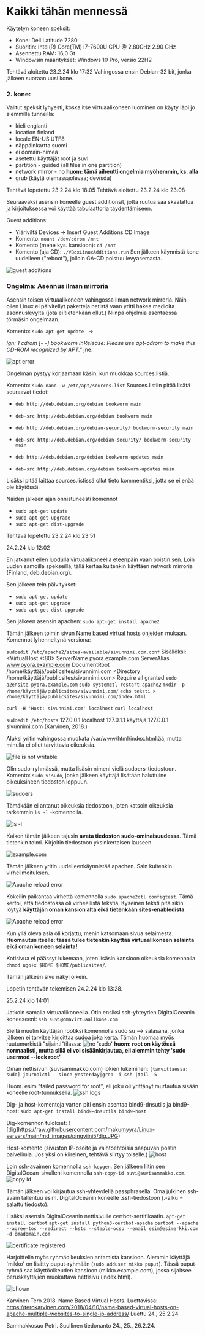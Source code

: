 # Kaikki tähän mennessä

Käytetyn koneen speksit:

- Kone: Dell Latitude 7280
- Suoritin: Intel(R) Core(TM) i7-7600U CPU @ 2.80GHz 2.90 GHz
- Asennettu RAM: 16,0 Gt
- Windowsin määritykset: Windows 10 Pro, versio 22H2


Tehtävä aloitettu 23.2.24 klo 17:32
Vahingossa ensin Debian-32 bit, jonka jälkeen suoraan uusi kone.

### 2. kone:

Valitut speksit lyhyesti, koska itse virtuaalikoneen luominen on käyty läpi jo aiemmilla tunneilla: 

- kieli englanti
- location finland
- locale EN-US UTF8
- näppäinkartta suomi
- ei domain-nimeä
- asetettu käyttäjät root ja suvi
- partition - guided (all files in one partition)
- network mirror - no **huom: tämä aiheutti ongelmia myöhemmin, ks. alla**
- grub (käytä olemassaolevaa; dev/sda)

Tehtävä lopetettu 23.2.24 klo 18:05
Tehtävä aloitettu 23.2.24 klo 23:08

Seuraavaksi asensin koneelle guest additionsit, jotta ruutua saa skaalattua ja kirjoituksessa voi käyttää tabulaattoria täydentämiseen.

Guest additions:
- Yläriviltä Devices -> Insert Guest Additions CD Image
- Komento: ```mount /dev/cdrom /mnt ```
- Komento (mene kys. kansioon): ```cd /mnt```
- Komento (aja CD): ```./VBoxLinuxAdditions.run```
Sen jälkeen käynnistä kone uudelleen ("reboot"), jolloin GA-CD poistuu levyasemasta.

![guest additions](https://raw.githubusercontent.com/makumyyra/Linux-servers/main/md_images/pingviini5/guestadd.JPG)


### Ongelma: Asennus ilman mirroria

Asensin toisen virtuaalikoneen vahingossa ilman network mirroria. Näin ollen Linux ei päivitellyt paketteja netistä vaan yritti hakea medioita asennuslevyltä (jota ei tietenkään ollut.) Niinpä ohjelmia asentaessa törmäsin ongelmaan.

Komento: ```sudo apt-get update ``` ->

*Ign: 1 cdrom [- -] bookworm InRelease: Please use apt-cdrom to make this CD-ROM recognized by APT."* jne.

![apt error](https://raw.githubusercontent.com/makumyyra/Linux-servers/main/md_images/pingviini5/error.JPG)

Ongelman pystyy korjaamaan käsin, kun muokkaa sources.listiä. 

Komento: ```sudo nano -w /etc/apt/sources.list```
Sources.listiin pitää lisätä seuraavat tiedot:

- ```deb http://deb.debian.org/debian bookworm main```
- ```deb-src http://deb.debian.org/debian bookworm main```

- ```deb http://deb.debian.org/debian-security/ bookworm-security main```
- ```deb-src http://deb.debian.org/debian-security/ bookworm-security main```

- ```deb http://deb.debian.org/debian bookworm-updates main```
- ```deb-src http://deb.debian.org/debian bookworm-updates main ```

Lisäksi pitää laittaa sources.listissä ollut tieto kommentiksi, jotta se ei enää ole käytössä.

Näiden jälkeen ajan onnistuneesti komennot 
- ```sudo apt-get update```
- ```sudo apt-get upgrade```
- ```sudo apt-get dist-upgrade```

Tehtävä lopetettu 23.2.24 klo 23:51

24.2.24 klo 12:02

En jatkanut eilen luodulla virtuaalikoneella eteenpäin vaan poistin sen. Loin uuden samoilla spekseillä, tällä kertaa kuitenkin käyttäen network mirroria (Finland, deb.debian.org).

Sen jälkeen tein päivitykset:
- ```sudo apt-get update```
- ```sudo apt-get upgrade```
- ```sudo apt-get dist-upgrade```

Sen jälkeen asensin apachen:
```sudo apt-get install apache2```


Tämän jälkeen toimin sivun [Name based virtual hosts](https://terokarvinen.com/2018/04/10/name-based-virtual-hosts-on-apache-multiple-websites-to-single-ip-address/) ohjeiden mukaan. Komennot lyhenneltynä versiona: 

```sudoedit /etc/apache2/sites-available/sivunnimi.com.conf```
Sisällöksi:
<VirtualHost *:80>
 ServerName pyora.example.com
 ServerAlias www.pyora.example.com
 DocumentRoot /home/käyttäjä/publicsites/sivunnimi.com
 <Directory /home/käyttäjä/publicsites/sivunnimi.com>
   Require all granted
 </Directory>
</VirtualHost>
```sudo a2ensite pyora.example.com```
```sudo systemctl restart apache2```
```mkdir -p /home/käyttäjä/publicsites/sivunnimi.com/```
```echo teksti > /home/käyttäjä/publicsites/sivunnimi.com/index.html```

```curl -H 'Host: sivunnimi.com' localhost```
```curl localhost```

```sudoedit /etc/hosts```
127.0.0.1 localhost
127.0.1.1 käyttäjä
127.0.0.1 sivunnimi.com
(Karvinen, 2018.)


Aluksi yritin vahingossa muokata /var/www/html/index.html:ää, mutta minulla ei ollut tarvittavia oikeuksia.

![file is not writable](https://raw.githubusercontent.com/makumyyra/Linux-servers/main/md_images/pingviini5/notwritable.JPG)

Olin sudo-ryhmässä, mutta lisäsin nimeni vielä sudoers-tiedostoon. Komento: ```sudo visudo```, jonka jälkeen käyttäjä lisätään haluttuine oikeuksineen tiedoston loppuun.

![sudoers](https://raw.githubusercontent.com/makumyyra/Linux-servers/main/md_images/pingviini5/sudoers.JPG)

Tämäkään ei antanut oikeuksia tiedostoon, joten katsoin oikeuksia tarkemmin ```ls -l``` -komennolla.

![ls -l](https://raw.githubusercontent.com/makumyyra/Linux-servers/main/md_images/pingviini5/lsl.JPG)

Kaiken tämän jälkeen tajusin **avata tiedoston sudo-ominaisuudessa**. Tämä tietenkin toimi. Kirjoitin tiedostoon yksinkertaisen lauseen.

![example.com](https://raw.githubusercontent.com/makumyyra/Linux-servers/main/md_images/pingviini5/examplecom.JPG)

Tämän jälkeen yritin uudelleenkäynnistää apachen. Sain kuitenkin virheilmoituksen.

![Apache reload error](https://raw.githubusercontent.com/makumyyra/Linux-servers/main/md_images/pingviini5/apachereload.JPG)

Kokeilin paikantaa virhettä komennolla ```sudo apache2ctl configtest```. Tämä kertoi, että tiedostossa oli virheellistä tekstiä. Kyseinen teksti pitäisikin löytyä **käyttäjän oman kansion alta eikä tietenkään sites-enabledista**.

![Apache reload error](https://raw.githubusercontent.com/makumyyra/Linux-servers/main/md_images/pingviini5/apachereload1.JPG)

Kun yllä oleva asia oli korjattu, menin katsomaan sivua selaimesta. **Huomautus itselle: tässä tulee tietenkin käyttää virtuaalikoneen selainta eikä oman koneen selainta!**

Kotisivua ei päässyt lukemaan, joten lisäsin kansioon oikeuksia komennolla ```chmod ugo+x $HOME $HOME/publicsites/```. 

Tämän jälkeen sivu näkyi oikein.

Lopetin tehtävän tekemisen 24.2.24 klo 13:28.

25.2.24 klo 14:01

Jatkoin samalla virtuaalikoneella.
Otin ensiksi ssh-yhteyden DigitalOceanin koneeseeni:
```ssh suvi@omavirtuaalikone.com```

Siellä muutin käyttäjän rootiksi komennolla sudo su --> salasana, jonka jälkeen ei tarvitse kirjoittaa sudoa joka kerta. Tämän huomaa myös ruutumerkistä "sijainti"tilassa:
![no 'sudo'](https://raw.githubusercontent.com/makumyyra/Linux-servers/main/md_images/pingviini5/nosudo.JPG)
**huom: root on käytössä normaalisti, mutta sillä ei voi sisäänkirjautua, eli aiemmin tehty 'sudo usermod --lock root'**

Oman nettisivun (suvisammakko.com) lokien lukeminen:
```[tarvittaessa: sudo] journalctl --since yesterday|grep -i ssh |tail -5```

Huom. esim "failed password for root", eli joku oli yrittänyt murtautua sisään koneelle root-tunnuksella.
![ssh logs](https://raw.githubusercontent.com/makumyyra/Linux-servers/main/md_images/pingviini5/journalctl.JPG)

Dig- ja host-komentoja varten piti ensin asentaa bind9-dnsutils ja bind9-host:
```sudo apt-get install bind9-dnsutils bind9-host```

Dig-komennon tulokset:
![dig]https://raw.githubusercontent.com/makumyyra/Linux-servers/main/md_images/pingviini5/dig.JPG)

Host-komento (sivuston IP-osoite ja vaihtoehtoisia saapuvan postin palvelimia. Jos yksi on kiireinen, tehtävä siirtyy toiselle.)
![host](https://raw.githubusercontent.com/makumyyra/Linux-servers/main/md_images/pingviini5/host.JPG)


Loin ssh-avaimen komennolla ```ssh-keygen```. Sen jälkeen liitin sen DigitalOcean-sivulleni komennolla ```ssh-copy-id suvi@suvisammakko.com```.
![copy id](https://raw.githubusercontent.com/makumyyra/Linux-servers/main/md_images/pingviini5/copyidssh.JPG)

Tämän jälkeen voi kirjautua ssh-yhteydellä passphrasella. Oma julkinen ssh-avain tallentuu esim. DigitalOceanin koneelle .ssh-tiedostoon (.-alku = salattu tiedosto).

Lisäksi asensin DigitalOceanin nettisivulle certbot-sertifikaatin.
```apt-get install certbot```
```apt-get install python3-certbot-apache```
```certbot --apache --agree-tos --redirect --hsts --staple-ocsp --email esim@esimerkki.com -d omadomain.com ```

![certificate registered](https://raw.githubusercontent.com/makumyyra/Linux-servers/main/md_images/pingviini5/certreg.JPG)


Harjoittelin myös ryhmäoikeuksien antamista kansioon. Aiemmin käyttäjä 'mikko' on lisätty puput-ryhmään (```sudo adduser mikko puput```). Tässä puput-ryhmä saa käyttöoikeuden kansioon (mikko.example.com), jossa sijaitsee peruskäyttäjien muokattava nettisivu (index.html).

![chown](https://raw.githubusercontent.com/makumyyra/Linux-servers/main/md_images/pingviini5/chmod_chown.JPG)




Karvinen Tero 2018. Name Based Virtual Hosts. Luettavissa: https://terokarvinen.com/2018/04/10/name-based-virtual-hosts-on-apache-multiple-websites-to-single-ip-address/ Luettu 24., 25.2.24.


Sammakkosuo Petri. Suullinen tiedonanto 24., 25., 26.2.24.





